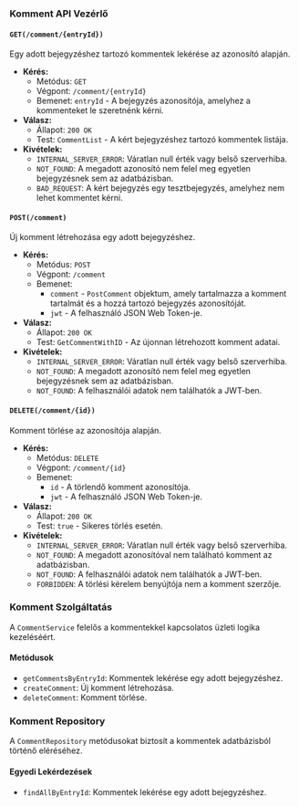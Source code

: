 ### Komment API Vezérlő

#### `GET(/comment/{entryId})`

Egy adott bejegyzéshez tartozó kommentek lekérése az azonosító alapján.

- **Kérés:**
  - Metódus: `GET`
  - Végpont: `/comment/{entryId}`
  - Bemenet: `entryId` - A bejegyzés azonosítója, amelyhez a kommenteket le szeretnénk kérni.
- **Válasz:**
  - Állapot: `200 OK`
  - Test: `CommentList` - A kért bejegyzéshez tartozó kommentek listája.
- **Kivételek:**
  - `INTERNAL_SERVER_ERROR`: Váratlan null érték vagy belső szerverhiba.
  - `NOT_FOUND`: A megadott azonosító nem felel meg egyetlen bejegyzésnek sem az adatbázisban.
  - `BAD_REQUEST`: A kért bejegyzés egy tesztbejegyzés, amelyhez nem lehet kommentet kérni.

#### `POST(/comment)`

Új komment létrehozása egy adott bejegyzéshez.

- **Kérés:**
  - Metódus: `POST`
  - Végpont: `/comment`
  - Bemenet:
    - `comment` - `PostComment` objektum, amely tartalmazza a komment tartalmát és a hozzá tartozó bejegyzés azonosítóját.
    - `jwt` - A felhasználó JSON Web Token-je.
- **Válasz:**
  - Állapot: `200 OK`
  - Test: `GetCommentWithID` - Az újonnan létrehozott komment adatai.
- **Kivételek:**
  - `INTERNAL_SERVER_ERROR`: Váratlan null érték vagy belső szerverhiba.
  - `NOT_FOUND`: A megadott azonosító nem felel meg egyetlen bejegyzésnek sem az adatbázisban.
  - `NOT_FOUND`: A felhasználói adatok nem találhatók a JWT-ben.
  
#### `DELETE(/comment/{id})`

Komment törlése az azonosítója alapján.

- **Kérés:**
  - Metódus: `DELETE`
  - Végpont: `/comment/{id}`
  - Bemenet:
    - `id` - A törlendő komment azonosítója.
    - `jwt` - A felhasználó JSON Web Token-je.
- **Válasz:**
  - Állapot: `200 OK`
  - Test: `true` - Sikeres törlés esetén.
- **Kivételek:**
  - `INTERNAL_SERVER_ERROR`: Váratlan null érték vagy belső szerverhiba.
  - `NOT_FOUND`: A megadott azonosítóval nem található komment az adatbázisban.
  - `NOT_FOUND`: A felhasználói adatok nem találhatók a JWT-ben.
  - `FORBIDDEN`: A törlési kérelem benyújtója nem a komment szerzője.

### Komment Szolgáltatás

A `CommentService` felelős a kommentekkel kapcsolatos üzleti logika kezeléséért.

#### Metódusok

- `getCommentsByEntryId`: Kommentek lekérése egy adott bejegyzéshez.
- `createComment`: Új komment létrehozása.
- `deleteComment`: Komment törlése.

### Komment Repository

A `CommentRepository` metódusokat biztosít a kommentek adatbázisból történő eléréséhez.

#### Egyedi Lekérdezések

- `findAllByEntryId`: Kommentek lekérése egy adott bejegyzéshez.